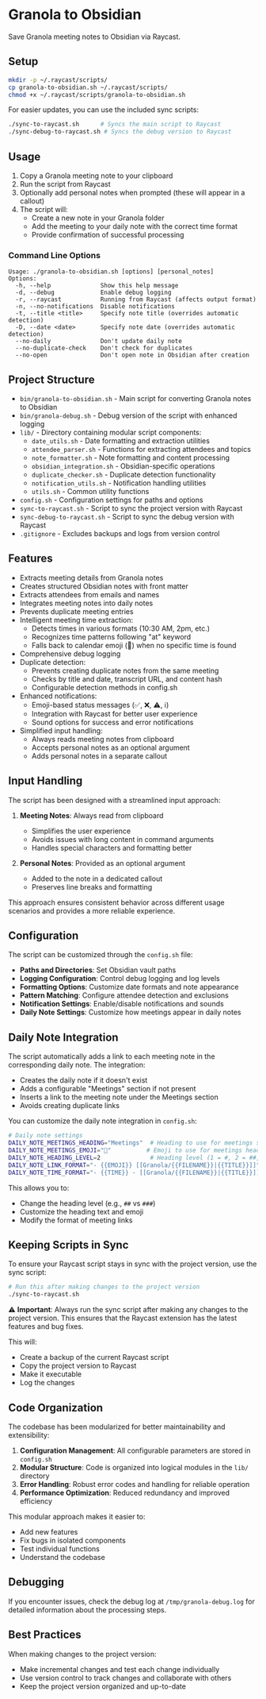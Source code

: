 # Granola to Obsidian

Save Granola meeting notes to Obsidian via Raycast.

## Setup

```bash
mkdir -p ~/.raycast/scripts/
cp granola-to-obsidian.sh ~/.raycast/scripts/
chmod +x ~/.raycast/scripts/granola-to-obsidian.sh
```

For easier updates, you can use the included sync scripts:
```bash
./sync-to-raycast.sh      # Syncs the main script to Raycast
./sync-debug-to-raycast.sh # Syncs the debug version to Raycast
```

## Usage

1. Copy a Granola meeting note to your clipboard
2. Run the script from Raycast
3. Optionally add personal notes when prompted (these will appear in a callout)
4. The script will:
   - Create a new note in your Granola folder
   - Add the meeting to your daily note with the correct time format
   - Provide confirmation of successful processing

### Command Line Options

```
Usage: ./granola-to-obsidian.sh [options] [personal_notes]
Options:
  -h, --help              Show this help message
  -d, --debug             Enable debug logging
  -r, --raycast           Running from Raycast (affects output format)
  -n, --no-notifications  Disable notifications
  -t, --title <title>     Specify note title (overrides automatic detection)
  -D, --date <date>       Specify note date (overrides automatic detection)
  --no-daily              Don't update daily note
  --no-duplicate-check    Don't check for duplicates
  --no-open               Don't open note in Obsidian after creation
```

## Project Structure

- `bin/granola-to-obsidian.sh` - Main script for converting Granola notes to Obsidian
- `bin/granola-debug.sh` - Debug version of the script with enhanced logging
- `lib/` - Directory containing modular script components:
  - `date_utils.sh` - Date formatting and extraction utilities
  - `attendee_parser.sh` - Functions for extracting attendees and topics
  - `note_formatter.sh` - Note formatting and content processing
  - `obsidian_integration.sh` - Obsidian-specific operations
  - `duplicate_checker.sh` - Duplicate detection functionality
  - `notification_utils.sh` - Notification handling utilities
  - `utils.sh` - Common utility functions
- `config.sh` - Configuration settings for paths and options
- `sync-to-raycast.sh` - Script to sync the project version with Raycast
- `sync-debug-to-raycast.sh` - Script to sync the debug version with Raycast
- `.gitignore` - Excludes backups and logs from version control

## Features

- Extracts meeting details from Granola notes
- Creates structured Obsidian notes with front matter
- Extracts attendees from emails and names
- Integrates meeting notes into daily notes
- Prevents duplicate meeting entries
- Intelligent meeting time extraction:
  - Detects times in various formats (10:30 AM, 2pm, etc.)
  - Recognizes time patterns following "at" keyword
  - Falls back to calendar emoji (📅) when no specific time is found
- Comprehensive debug logging
- Duplicate detection:
  - Prevents creating duplicate notes from the same meeting
  - Checks by title and date, transcript URL, and content hash
  - Configurable detection methods in config.sh
- Enhanced notifications:
  - Emoji-based status messages (✅, ❌, ⚠️, ℹ️)
  - Integration with Raycast for better user experience
  - Sound options for success and error notifications
- Simplified input handling:
  - Always reads meeting notes from clipboard
  - Accepts personal notes as an optional argument
  - Adds personal notes in a separate callout

## Input Handling

The script has been designed with a streamlined input approach:

1. **Meeting Notes**: Always read from clipboard
   - Simplifies the user experience
   - Avoids issues with long content in command arguments
   - Handles special characters and formatting better

2. **Personal Notes**: Provided as an optional argument
   - Added to the note in a dedicated callout
   - Preserves line breaks and formatting

This approach ensures consistent behavior across different usage scenarios and provides a more reliable experience.

## Configuration

The script can be customized through the `config.sh` file:

- **Paths and Directories**: Set Obsidian vault paths
- **Logging Configuration**: Control debug logging and log levels
- **Formatting Options**: Customize date formats and note appearance
- **Pattern Matching**: Configure attendee detection and exclusions
- **Notification Settings**: Enable/disable notifications and sounds
- **Daily Note Settings**: Customize how meetings appear in daily notes

## Daily Note Integration

The script automatically adds a link to each meeting note in the corresponding daily note. The integration:

- Creates the daily note if it doesn't exist
- Adds a configurable "Meetings" section if not present
- Inserts a link to the meeting note under the Meetings section
- Avoids creating duplicate links

You can customize the daily note integration in `config.sh`:

```bash
# Daily note settings
DAILY_NOTE_MEETINGS_HEADING="Meetings"  # Heading to use for meetings section
DAILY_NOTE_MEETINGS_EMOJI="📅"          # Emoji to use for meetings heading
DAILY_NOTE_HEADING_LEVEL=2              # Heading level (1 = #, 2 = ##, 3 = ###)
DAILY_NOTE_LINK_FORMAT="- {{EMOJI}} [[Granola/{{FILENAME}}|{{TITLE}}]]"  # Format for meeting links
DAILY_NOTE_TIME_FORMAT="- {{TIME}} - [[Granola/{{FILENAME}}|{{TITLE}}]]"  # Format when time is available
```

This allows you to:
- Change the heading level (e.g., `##` vs `###`)
- Customize the heading text and emoji
- Modify the format of meeting links

## Keeping Scripts in Sync

To ensure your Raycast script stays in sync with the project version, use the sync script:

```bash
# Run this after making changes to the project version
./sync-to-raycast.sh
```

⚠️ **Important**: Always run the sync script after making any changes to the project version. This ensures that the Raycast extension has the latest features and bug fixes.

This will:
- Create a backup of the current Raycast script
- Copy the project version to Raycast
- Make it executable
- Log the changes

## Code Organization

The codebase has been modularized for better maintainability and extensibility:

1. **Configuration Management**: All configurable parameters are stored in `config.sh`
2. **Modular Structure**: Code is organized into logical modules in the `lib/` directory
3. **Error Handling**: Robust error codes and handling for reliable operation
4. **Performance Optimization**: Reduced redundancy and improved efficiency

This modular approach makes it easier to:
- Add new features
- Fix bugs in isolated components
- Test individual functions
- Understand the codebase

## Debugging

If you encounter issues, check the debug log at `/tmp/granola-debug.log` for detailed information about the processing steps.

## Best Practices

When making changes to the project version:
- Make incremental changes and test each change individually
- Use version control to track changes and collaborate with others
- Keep the project version organized and up-to-date
